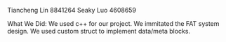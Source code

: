 Tiancheng Lin   8841264
Seaky Luo       4608659

What We Did:
We used c++ for our project.
We immitated the FAT system design.
We used custom struct to implement data/meta blocks.